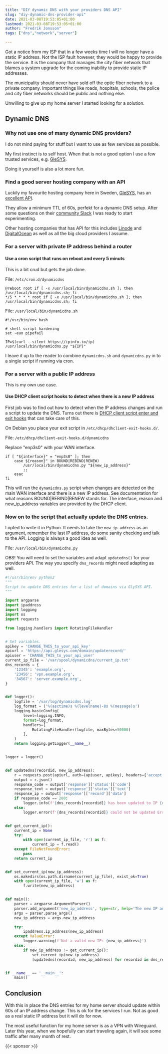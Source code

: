 ```yaml
---
title: "DIY dynamic DNS with your providers DNS API"
slug: "diy-dynamic-dns-provider-api"
date: 2021-03-08T19:53:05+01:00
lastmod: 2021-03-08T19:53:05+01:00
author: "Fredrik Jonsson"
tags: ["dns","network","server"]

---
```


Got a notice from my ISP that in a few weeks time I will no longer have a static IP address. Not the ISP fault however, they would be happy to provide the service. It is the company that manages the city fiber network that blames a system upgrade for the coming inability to provide static IP addresses.

The municipality should never have sold off the optic fiber network to a private company. Important things like roads, hospitals, schools, the police and city fiber networks should be public and nothing else.

Unwilling to give up my home server I started looking for a solution.


## Dynamic DNS


### Why not use one of many dynamic DNS providers?

I do not mind paying for stuff but I want to use as few services as possible.

My first instinct is to self host. When that is not a good option I use a few trusted services, e.g. [GleSYS](https://glesys.com/).

Doing it yourself is also a lot more fun.


### Find a good server hosting company with an API

Luckily my favourite hosting company here in Sweden, [GleSYS](https://glesys.com/), has an [excellent API](https://github.com/GleSYS/API/wiki/Api-Introduction).

They allow a minimum TTL of 60s, perfekt for a dynamic DNS setup. After some questions on their [community Slack](https://glesys.se/community) I was ready to start experimenting.

Other hosting companies that has API for this includes [Linode](https://www.linode.com/docs/api/domains) and [DigitalOcean](https://developers.digitalocean.com/documentation/) as well as all the big cloud providers I assume.


### For a server with private IP address behind a router


#### Use a cron script that runs on reboot and every 5 minuts

This is a bit crud but gets the job done.

File: `/etc/cron.d/dynamicdns`

~~~~ shell
@reboot root if [ -x /usr/local/bin/dynamicdns.sh ]; then /usr/local/bin/dynamicdns.sh; fi
*/5 * * * * root if [ -x /usr/local/bin/dynamicdns.sh ]; then /usr/local/bin/dynamicdns.sh; fi
~~~~

File: `/usr/local/bin/dynamicdns.sh`

~~~~ shell
#!/usr/bin/env bash

# shell script hardening
set -euo pipefail

IP=$(curl --silent https://ipinfo.io/ip)
/usr/local/bin/dynamicdns.py "${IP}"
~~~~

I leave it up to the reader to combine `dynamicdns.sh` and `dynamicdns.py` in to a single script if running via cron.


### For a server with a public IP address

This is my own use case.


#### Use DHCP client script hooks to detect when there is a new IP address

First job was to find out how to detect when the IP address changes and run a script to update the DNS. Turns out there is [DHCP client script enter and exit hooks](https://manpages.debian.org/buster/isc-dhcp-client/dhclient-script.8.en.html) that can take care of this.

On Debian you place your exit script in `/etc/dhcp/dhclient-exit-hooks.d/`.

File: `/etc/dhcp/dhclient-exit-hooks.d/dynamicdns`

Replace "enp3s0" with your WAN interface.

~~~~ shell
if [ "${interface}" = "enp3s0" ]; then
    case ${reason}" in BOUND|REBIND|RENEW)
        /usr/local/bin/dynamicdns.py "${new_ip_address}"
        ;;
    esac
fi
~~~~

This will run the `dynamicdns.py` script when changes are detected on the main WAN interface and there is a new IP address. See documentation for what reasons BOUND|REBIND|RENEW stands for. The interface, reason and new_ip_address variables are provided by the DHCP client.


### Now on to the script that actually update the DNS entries.

I opted to write it in Python. It needs to take the `new_ip_address` as an argument, remember the last IP address, do some sanity checking and talk to the API. Logging is always a good idea as well.

File: `/usr/local/bin/dynamicdns.py`

OBS! You will need to set the variables and adapt `updatedns()` for your providers API. The way you specify `dns_records` might need adapting as well.

~~~~ python
#!/usr/bin/env python3
"""
Script to update DNS entries for a list of domains via GlySYS API.
"""

import argparse
import ipaddress
import logging
import os
import requests

from logging.handlers import RotatingFileHandler


# Set variables.
apikey = 'CHANGE_THIS_to_your_api_key'
apiurl = 'https://api.glesys.com/domain/updaterecord/'
apiuser = 'CHANGE_THIS_to_your_api_user'
current_ip_file = '/var/spool/dynamicdns/current_ip.txt'
dns_records = {
    '12345': 'example.org',
    '23456': 'vpn.example.org',
    '34567': 'server.example.org',
}


def logger():
    logfile = '/var/log/dynamicdns.log'
    log_format = ('%(asctime)s %(levelname)-8s %(message)s')
    logging.basicConfig(
        level=logging.INFO,
        format=log_format,
        handlers=[
            RotatingFileHandler(logfile, maxBytes=50000)
        ],
    )
    return logging.getLogger(__name__)


logger = logger()


def updatedns(recordid, new_ip_address):
    r = requests.post(apiurl, auth=(apiuser, apikey), headers={'accept': 'application/json'}, data={'recordid': recordid, 'data': new_ip_address})
    output = r.json()
    response_code = output['response']['status']['code']
    response_text = output['response']['status']['text']
    response_ip = output['response']['record']['data']
    if response_code == 200:
        logger.info(f'{dns_records[recordid]} has been updated to IP {response_ip}')
    else:
        logger.error(f'{dns_records[recordid]} could not be updated Error code: {response_code} {response_text}')


def get_current_ip():
    current_ip = None
    try:
        with open(current_ip_file, 'r') as f:
            current_ip = f.read()
    except FileNotFoundError:
        pass
    return current_ip


def set_current_ip(new_ip_address):
    os.makedirs(os.path.dirname(current_ip_file), exist_ok=True)
    with open(current_ip_file, 'w') as f:
        f.write(new_ip_address)


def main():
    parser = argparse.ArgumentParser()
    parser.add_argument('new_ip_address', type=str, help='The new IP address.')
    args = parser.parse_args()
    new_ip_address = args.new_ip_address

    try:
        ipaddress.ip_address(new_ip_address)
    except ValueError:
        logger.warning(f'Not a valid new IP: {new_ip_address}')
    else:
        if new_ip_address != get_current_ip():
            set_current_ip(new_ip_address)
            [updatedns(recordid, new_ip_address) for recordid in dns_records]


if __name__ == '__main__':
    main()
~~~~


## Conclusion

With this in place the DNS entries for my home server should update within 60s of an IP address change. This is ok for the services I run. Not as good as a real static IP address but it will do for now.

The most useful function for my home server is as a VPN with Wireguard. Later this year, when we hopefully can start traveling again, it will see some traffic after many month of rest.

{{< sponsor >}}